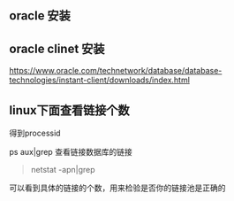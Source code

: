 ## oracle 安装


## oracle clinet 安装

https://www.oracle.com/technetwork/database/database-technologies/instant-client/downloads/index.html


## linux下面查看链接个数

得到processid
> 
ps aux|grep <your java name>
查看链接数据库的链接
> netstat -apn|grep <your processid>
  
可以看到具体的链接的个数，用来检验是否你的链接池是正确的
